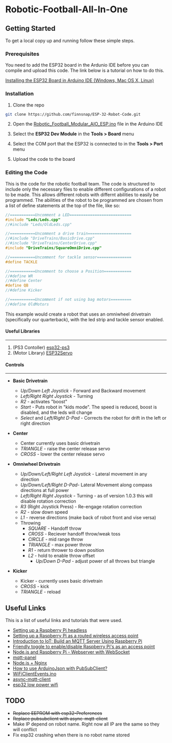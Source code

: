 Robotic-Football-All-In-One
=====


<!-- GETTING STARTED -->
## Getting Started

To get a local copy up and running follow these simple steps.

### Prerequisites

You need to add the ESP32 board in the Ardunio IDE before you can compile and upload this code. The link below is a tutorial on how to do this.

[Installing the ESP32 Board in Arduino IDE (Windows, Mac OS X, Linux)](https://randomnerdtutorials.com/installing-the-esp32-board-in-arduino-ide-windows-instructions/)


### Installation

1. Clone the repo
```sh
git clone https://github.com/finnsnap/ESP-32-Robot-Code.git
```
2. Open the [Robotic_Football_Modular_AIO_ESP.ino](Robotic_Football_Modular_AIO_ESP/Robotic_Football_Modular_AIO_ESP.ino) file in the Arduino IDE

3. Select the **ESP32 Dev Module** in the **Tools > Board** menu

4. Select the COM port that the ESP32 is connected to in the **Tools > Port** menu

4. Upload the code to the board


### Editing the Code

This is the code for the robotic football team. The code is structured to include only the necessary files to enable different configurations of a robot to be made. This allows different robots with differnt abilities to easily be programmed. The abilities of the robot to be programmed are chosen from a list of define statements at the top of the file, like so:

````c++
//===========Uncomment a LED===========================
#include "Leds/Leds.cpp"
//#include "Leds/OldLeds.cpp"

//===========Uncomment a drive train===================
//#include "DriveTrains/BasicDrive.cpp"
//#include "DriveTrains/CenterDrive.cpp"
#include "DriveTrains/SquareOmniDrive.cpp"

//===========Uncomment for tackle sensor===============
#define TACKLE

//===========Uncomment to choose a Position============
//#define WR
//#define Center
#define QB
//#define Kicker

//===========Uncomment if not using bag motors=========
//#define OldMotors
````
This example would create a robot that uses an omniwheel drivetrain (specifically our quarterback), with the led strip and tackle sensor enabled.



#### Useful Libraries
---
1. (PS3 Contoller) [esp32-ps3](https://github.com/jvpernis/esp32-ps3)
2. (Motor Library) [ESP32Servo](https://github.com/madhephaestus/ESP32Servo)

#### Controls
---
  - **Basic Drivetrain**
    - _Up/Down Left Joystick_ - Forward and Backward movement
    - _Left/Right Right Joystick_ - Turning
    - _R2_ - activates "boost"
    - _Start_ - Puts robot in "kids mode". The speed is reduced, boost is disabled, and the leds will change
    - _Select_ and _Left/Right D-Pad_ - Corrects the robot for drift in the left or right direction
    <!-- - _Select _- Calibration mode - disables drivetrain while changes are made
      - _Up/Down D-Pad_ - compensates for drag left or right
      - _Select_ - exit Calibration Mode to regular drive mode -->

  - **Center**
    - Center currently uses basic drivetrain
    - _TRIANGLE_ - raise the center release servo
    - _CROSS_ - lower the center release servo
  - **Omniwheel Drivetrain**
    - _Up/Down/Left/Right Left Joystick_ - Lateral movement in any direction
    - _Up/Down/Left/Right D-Pad_- Lateral Movement along compass directions at full power
    - _Left/Right Right Joystick_ - Turning - as of version 1.0.3 this will disable rotation correction
    - _R3_ (Right Joystick Press) - Re-engage rotation correction
    - _R2_ - slow down speed
    - _L1_ - reverse directions (make back of robot front and vise versa)
    - Throwing
      - _SQUARE_ - Handoff throw
      - _CROSS_ - Reciever handoff throw/weak toss
      - _CIRCLE_ - mid range throw
      - _TRIANGLE_ - max power throw
      - _R1_ - return thrower to down position
      - _L2_ - hold to enable throw offset 
        - _Up/Down D-Pad_ - adjust power of all throws but triangle
  - **Kicker**
    - Kicker - currently uses basic drivetrain
    - _CROSS_ - kick
    - _TRIANGLE_ - reload





<!-- USEFUL LINKS -->
## Useful Links

This is a list of useful links and tutorials that were used.
* [Setting up a Raspberry Pi headless](https://www.raspberrypi.org/documentation/configuration/wireless/headless.md)
* [Setting up a Raspberry Pi as a routed wireless access point](https://www.raspberrypi.org/documentation/configuration/wireless/access-point-routed.md)
* [Introduction to IoT: Build an MQTT Server Using Raspberry Pi](https://appcodelabs.com/introduction-to-iot-build-an-mqtt-server-using-raspberry-pi)
* [Friendly toggle to enable/disable Raspberry Pi's as an access point](https://www.raspberrypi.org/forums/viewtopic.php?t=266214)
* [Node.js and Raspberry Pi - Webserver with WebSocket](https://www.w3schools.com/nodejs/nodejs_raspberrypi_webserver_websocket.asp)
* [mqtt-panel](https://github.com/fabaff/mqtt-panel)
* [Node.js + Nginx](https://stackoverflow.com/questions/5009324/node-js-nginx-what-now)
* [How to use ArduinoJson with PubSubClient?](https://arduinojson.org/v6/how-to/use-arduinojson-with-pubsubclient/)
* [WiFiClientEvents.ino](https://github.com/espressif/arduino-esp32/blob/master/libraries/WiFi/examples/WiFiClientEvents/WiFiClientEvents.ino)
* [async-mqtt-client](https://github.com/marvinroger/async-mqtt-client)
* [esp32 low power wifi](https://www.bakke.online/index.php/2017/05/22/reducing-wifi-power-consumption-on-esp8266-part-3/)


## TODO
* ~~Replace EEPROM with esp32-Preferences~~
* ~~Replace pubsubclient with async-mqtt-client~~
* Make IP depend on robot name. Right now all IP are the same so they will conflict
* Fix esp32 crashing when there is no robot name stored